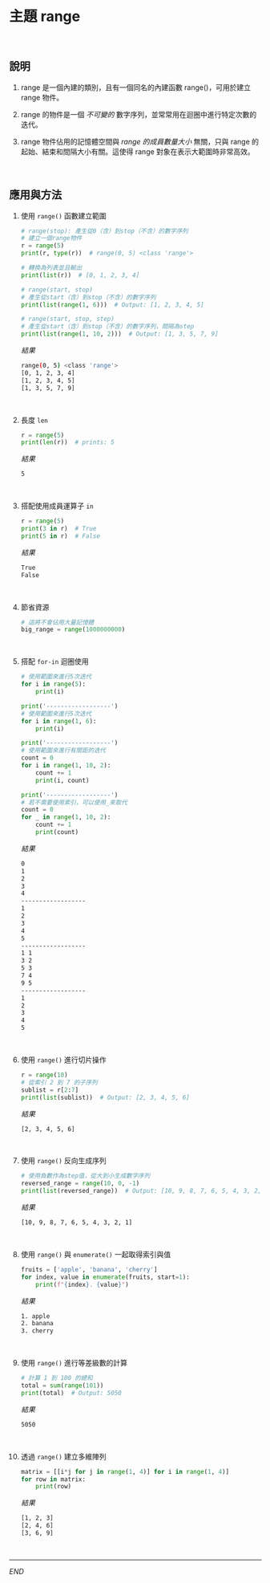 # 主題 range 

<br>

## 說明

1. range 是一個內建的類別，且有一個同名的內建函數 range()，可用於建立 range 物件。

2. range 的物件是一個 *不可變的* 數字序列，並常常用在迴圈中進行特定次數的迭代。

3. range 物件佔用的記憶體空間與 *range 的成員數量大小* 無關，只與 range 的起始、結束和間隔大小有關。這使得 range 對象在表示大範圍時非常高效。

<br>

## 應用與方法

1. 使用 `range()` 函數建立範圍


    ```python
    # range(stop): 產生從0（含）到stop（不含）的數字序列
    # 建立一個range物件
    r = range(5)
    print(r, type(r))  # range(0, 5) <class 'range'>

    # 轉換為列表並且輸出
    print(list(r))  # [0, 1, 2, 3, 4]

    # range(start, stop)
    # 產生從start（含）到stop（不含）的數字序列
    print(list(range(1, 6)))  # Output: [1, 2, 3, 4, 5]

    # range(start, stop, step)
    # 產生從start（含）到stop（不含）的數字序列，間隔為step
    print(list(range(1, 10, 2)))  # Output: [1, 3, 5, 7, 9]
    ```
    _結果_
    ```bash
    range(0, 5) <class 'range'>
    [0, 1, 2, 3, 4]
    [1, 2, 3, 4, 5]
    [1, 3, 5, 7, 9]
    ```

<br>

2. 長度 `len`


    ```python
    r = range(5)
    print(len(r))  # prints: 5
    ```
    _結果_
    ```bash
    5
    ```

<br>

3. 搭配使用成員運算子 `in`


    ```python
    r = range(5)
    print(3 in r)  # True
    print(5 in r)  # False
    ```
    _結果_
    ```bash
    True
    False
    ```

<br>

4. 節省資源
    

    ```python
    # 這將不會佔用大量記憶體
    big_range = range(1000000000)
    ```

<br>

5. 搭配 `for-in` 迴圈使用


    ```python
    # 使用範圍來進行5次迭代
    for i in range(5):
        print(i)

    print('------------------')
    # 使用範圍來進行5次迭代
    for i in range(1, 6):
        print(i)

    print('------------------')
    # 使用範圍來進行有間距的迭代
    count = 0
    for i in range(1, 10, 2):
        count += 1
        print(i, count)

    print('------------------')
    # 若不需要使用索引，可以使用_來取代
    count = 0
    for _ in range(1, 10, 2):
        count += 1
        print(count)
    ```
    _結果_
    ```bash
    0
    1
    2
    3
    4
    ------------------
    1
    2
    3
    4
    5
    ------------------
    1 1
    3 2
    5 3
    7 4
    9 5
    ------------------
    1
    2
    3
    4
    5
    ```

<br>


6. 使用 `range()` 進行切片操作

    ```python
    r = range(10)
    # 從索引 2 到 7 的子序列
    sublist = r[2:7]
    print(list(sublist))  # Output: [2, 3, 4, 5, 6]
    ```

    _結果_
    ```bash
    [2, 3, 4, 5, 6]
    ```

<br>

7. 使用 `range()` 反向生成序列

    ```python
    # 使用負數作為step值，從大到小生成數字序列
    reversed_range = range(10, 0, -1)
    print(list(reversed_range))  # Output: [10, 9, 8, 7, 6, 5, 4, 3, 2, 1]
    ```

    _結果_
    ```bash
    [10, 9, 8, 7, 6, 5, 4, 3, 2, 1]
    ```

<br>

8. 使用 `range()` 與 `enumerate()` 一起取得索引與值

    ```python
    fruits = ['apple', 'banana', 'cherry']
    for index, value in enumerate(fruits, start=1):
        print(f"{index}. {value}")
    ```

    _結果_
    ```bash
    1. apple
    2. banana
    3. cherry
    ```

<br>

9. 使用 `range()` 進行等差級數的計算

    ```python
    # 計算 1 到 100 的總和
    total = sum(range(101))
    print(total)  # Output: 5050
    ```

    _結果_
    ```bash
    5050
    ```

<br>

10. 透過 `range()` 建立多維陣列

    ```python
    matrix = [[i*j for j in range(1, 4)] for i in range(1, 4)]
    for row in matrix:
        print(row)
    ```

    _結果_
    ```bash
    [1, 2, 3]
    [2, 4, 6]
    [3, 6, 9]
    ```

<br>

---

_END_